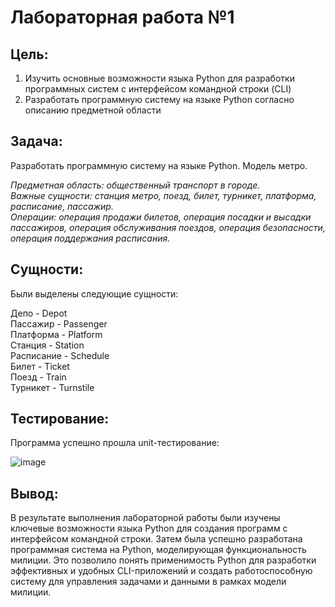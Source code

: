 # Лабораторная работа №1

## Цель: 
1. Изучить основные возможности языка Python для разработки программных систем с интерфейсом командной строки (CLI)
2. Разработать программную систему на языке Python согласно описанию предметной области
## Задача:
Разработать программную систему на языке Python. Модель метро.

<em>
Предметная область: общественный транспорт в городе.<br>
Важные сущности: станция метро, поезд, билет, турникет, платформа, расписание, пассажир.<br>
Операции: операция продажи билетов, операция посадки и высадки пассажиров, операция обслуживания поездов, операция безопасности, операция поддержания расписания.
</em>

## Сущности:
Были выделены следующие сущности:

Депо - Depot <br>
Пассажир - Passenger <br>
Платформа - Platform <br>
Станция - Station <br>
Расписание - Schedule <br>
Билет - Ticket <br>
Поезд - Train <br>
Турникет - Turnstile <br>


## Тестирование:
Программа успешно прошла unit-тестирование:

![image](https://github.com/M1xanikus/ppois-2-2024/assets/113852347/5d91d4b3-144b-4287-9880-2e19b981c9f5)




## Вывод:
В результате выполнения лабораторной работы были изучены ключевые возможности языка Python для создания программ с интерфейсом командной строки. Затем была успешно разработана программная система на Python, моделирующая функциональность милиции. Это позволило понять применимость Python для разработки эффективных и удобных CLI-приложений и создать работоспособную систему для управления задачами и данными в рамках модели милиции.
